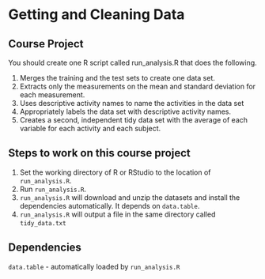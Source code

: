 # Getting and Cleaning Data

## Course Project

You should create one R script called run_analysis.R that does the following.

1. Merges the training and the test sets to create one data set.
2. Extracts only the measurements on the mean and standard deviation for each measurement.
3. Uses descriptive activity names to name the activities in the data set
4. Appropriately labels the data set with descriptive activity names.
5. Creates a second, independent tidy data set with the average of each variable for each activity and each subject.

## Steps to work on this course project

1. Set the working directory of R or RStudio to the location of ```run_analysis.R```.
2. Run ```run_analysis.R```.
3. ```run_analysis.R``` will download and unzip the datasets and install the dependencies automatically. It depends on ```data.table```. 
4. ```run_analysis.R``` will output a file in the same directory called ```tidy_data.txt```

## Dependencies

```data.table``` - automatically loaded by  ```run_analysis.R``` 
